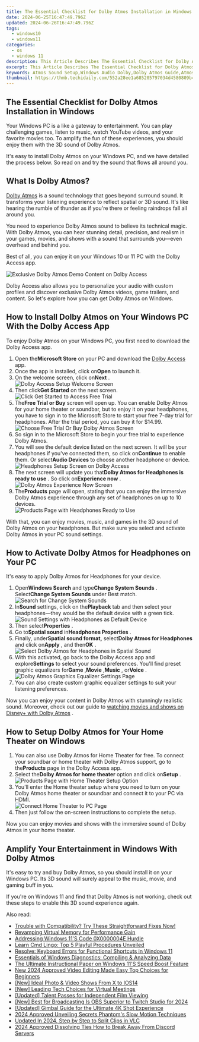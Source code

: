 ```yaml
---
title: The Essential Checklist for Dolby Atmos Installation in Windows
date: 2024-06-25T16:47:49.796Z
updated: 2024-06-26T16:47:49.796Z
tags:
  - windows10
  - windows11
categories:
  - os
  - windows 11
description: This Article Describes The Essential Checklist for Dolby Atmos Installation in Windows
excerpt: This Article Describes The Essential Checklist for Dolby Atmos Installation in Windows
keywords: Atmos Sound Setup,Windows Audio Dolby,Dolby Atmos Guide,Atmos Installation Steps,High-Def Audio Windows,Enhanced Audio Windows,Dolby Atmos Windows
thumbnail: https://thmb.techidaily.com/552a28ee1a685205797034d4580809b4cdf3bec4198720a32f4a55b94210b938.jpg
---
```


## The Essential Checklist for Dolby Atmos Installation in Windows

 Your Windows PC is a like a gateway to entertainment. You can play challenging games, listen to music, watch YouTube videos, and your favorite movies too. To amplify the fun of these experiences, you should enjoy them with the 3D sound of Dolby Atmos.

 It's easy to install Dolby Atmos on your Windows PC, and we have detailed the process below. So read on and try the sound that flows all around you.

## What Is Dolby Atmos?

[Dolby Atmos](http://www.makeuseof.com/what-is-dolby-atmos-how-does-it-work/) is a sound technology that goes beyond surround sound. It transforms your listening experience to reflect spatial or 3D sound. It's like hearing the rumble of thunder as if you're there or feeling raindrops fall all around you.

 You need to experience Dolby Atmos sound to believe its technical magic. With Dolby Atmos, you can hear stunning detail, precision, and realism in your games, movies, and shows with a sound that surrounds you—even overhead and behind you.

 Best of all, you can enjoy it on your Windows 10 or 11 PC with the Dolby Access app.

![Exclusive Dolby Atmos Demo Content on Dolby Access](https://static1.makeuseofimages.com/wordpress/wp-content/uploads/2023/01/enjoy-demo-dolby-atmos-content.jpg)

 Dolby Access also allows you to personalize your audio with custom profiles and discover exclusive Dolby Atmos videos, game trailers, and content. So let's explore how you can get Dolby Atmos on Windows.

## How to Install Dolby Atmos on Your Windows PC With the Dolby Access App

 To enjoy Dolby Atmos on your Windows PC, you first need to download the Dolby Access app.

1. Open the**Microsoft Store** on your PC and download the [Dolby Access](https://apps.microsoft.com/store/detail/dolby-access/9N0866FS04W8?hl=en-us&gl=us) app.
2. Once the app is installed, click on**Open** to launch it.
3. On the welcome screen, click on**Next** .  
![Dolby Access Setup Welcome Screen](https://static1.makeuseofimages.com/wordpress/wp-content/uploads/2023/01/click-next-on-dolby-access-welcome-screen-2.jpg)
4. Then click**Get Started** on the next screen.  
![Click Get Started to Access Free Trial](https://static1.makeuseofimages.com/wordpress/wp-content/uploads/2023/01/click-get-started-on-next-screen-1.jpg)
5. The**Free Trial or Buy** screen will open up. You can enable Dolby Atmos for your home theater or soundbar, but to enjoy it on your headphones, you have to sign in to the Microsoft Store to start your free 7-day trial for headphones. After the trial period, you can buy it for $14.99.  
![Choose Free Trial Or Buy Dolby Atmos Screen](https://static1.makeuseofimages.com/wordpress/wp-content/uploads/2023/01/choose-free-trial-or-buy-app.jpg)
6. So sign in to the Microsoft Store to begin your free trial to experience Dolby Atmos.
7. You will see the default device listed on the next screen. It will be your headphones if you've connected them, so click on**Continue** to enable them. Or select**Audio Devices** to choose another headphone or device.  
![Headphones Setup Screen on Dolby Access](https://static1.makeuseofimages.com/wordpress/wp-content/uploads/2023/01/headphones-setup-screen.jpg)
8. The next screen will update you that**Dolby Atmos for Headphones is ready to use** . So click on**Experience now** .  
![Dolby Atmos Experience Now Screen](https://static1.makeuseofimages.com/wordpress/wp-content/uploads/2023/01/dolby-atmos-experience-now.jpg)
9. The**Products** page will open, stating that you can enjoy the immersive Dolby Atmos experience through any set of headphones on up to 10 devices.  
![Products Page with Headphones Ready to Use](https://static1.makeuseofimages.com/wordpress/wp-content/uploads/2023/01/9-dolby-atmos-ready-for-use.jpg)

 With that, you can enjoy movies, music, and games in the 3D sound of Dolby Atmos on your headphones. But make sure you select and activate Dolby Atmos in your PC sound settings.

## How to Activate Dolby Atmos for Headphones on Your PC

It's easy to apply Dolby Atmos for Headphones for your device.

1. Open**Windows Search** and type**Change System Sounds** . Select**Change System Sounds** under Best match.  
![Search for Change System Sounds](https://static1.makeuseofimages.com/wordpress/wp-content/uploads/2023/01/search-for-change-system-sounds.jpg)
2. In**Sound** settings, click on the**Playback** tab and then select your headphones—they would be the default device with a green tick.  
![Sound Settings with Headphones as Default Device](https://static1.makeuseofimages.com/wordpress/wp-content/uploads/2023/01/headphones-default-device-properties.jpg)
3. Then select**Properties** .
4. Go to**Spatial sound** in**Headphones Properties** .
5. Finally, under**Spatial sound format,** select**Dolby Atmos for Headphones** and click on**Apply** , and then**OK** .  
![Select Dolby Atmos for Headphones in Spatial Sound](https://static1.makeuseofimages.com/wordpress/wp-content/uploads/2023/01/select-dolby-atmos-in-spatial-sound.jpg)
6. With this activated, go back to the Dolby Access app and explore**Settings** to select your sound preferences. You'll find preset graphic equalizers for**Game** ,**Movie** ,**Music** , or**Voice** .  
![Dolby Atmos Graphics Equalizer Settings Page](https://static1.makeuseofimages.com/wordpress/wp-content/uploads/2023/01/customize-dolby-atmos-graphics-equalizer.jpg)
7. You can also create custom graphic equalizer settings to suit your listening preferences.

 Now you can enjoy your content in Dolby Atmos with stunningly realistic sound. Moreover, check out our guide to [watching movies and shows on Disney+ with Dolby Atmos](https://www.makeuseof.com/how-to-watch-disney-plus-dolby-atmos/) .

## How to Setup Dolby Atmos for Your Home Theater on Windows

1. You can also use Dolby Atmos for Home Theater for free. To connect your soundbar or home theater with Dolby Atmos support, go to the**Products** page in the Dolby Access app.
2. Select the**Dolby Atmos for home theater** option and click on**Setup** .  
![Products Page with Home Theater Setup Option](https://static1.makeuseofimages.com/wordpress/wp-content/uploads/2023/01/dolby-atmos-home-theater-setup.jpg)
3. You'll enter the Home theater setup where you need to turn on your Dolby Atmos home theater or soundbar and connect it to your PC via HDMI.  
![Connect Home Theater to PC Page](https://static1.makeuseofimages.com/wordpress/wp-content/uploads/2023/01/connect-home-theater-to-dolby-atmos.jpg)
4. Then just follow the on-screen instructions to complete the setup.

 Now you can enjoy movies and shows with the immersive sound of Dolby Atmos in your home theater.

## Amplify Your Entertainment in Windows With Dolby Atmos

 It's easy to try and buy Dolby Atmos, so you should install it on your Windows PC. Its 3D sound will surely appeal to the music, movie, and gaming buff in you.

 If you're on Windows 11 and find that Dolby Atmos is not working, check out these steps to enable this 3D sound experience again.


<ins class="adsbygoogle"
     style="display:block"
     data-ad-format="autorelaxed"
     data-ad-client="ca-pub-7571918770474297"
     data-ad-slot="1223367746"></ins>



<ins class="adsbygoogle"
     style="display:block"
     data-ad-client="ca-pub-7571918770474297"
     data-ad-slot="8358498916"
     data-ad-format="auto"
     data-full-width-responsive="true"></ins>

<span class="atpl-alsoreadstyle">Also read:</span>
<div><ul>
<li><a href="https://win11-tips.techidaily.com/1719237818540-trouble-with-compatibility-try-these-straightforward-fixes-now/"><u>Trouble with Compatibility? Try These Straightforward Fixes Now!</u></a></li>
<li><a href="https://win11-tips.techidaily.com/revamping-virtual-memory-for-performance-gain/"><u>Revamping Virtual Memory for Performance Gain</u></a></li>
<li><a href="https://win11-tips.techidaily.com/addressing-windows-11s-code-0x0000004e-hurdle/"><u>Addressing Windows 11'S Code 0X0000004E Hurdle</u></a></li>
<li><a href="https://win11-tips.techidaily.com/learn-cmd-lingo-top-5-playful-procedures-unveiled/"><u>Learn Cmd Lingo: Top 5 Playful Procedures Unveiled</u></a></li>
<li><a href="https://win11-tips.techidaily.com/resolve-keyboard-errors-for-functional-shortcuts-in-windows-11/"><u>Resolve: Keyboard Errors for Functional Shortcuts in Windows 11</u></a></li>
<li><a href="https://win11-tips.techidaily.com/essentials-of-windows-diagnostics-compiling-and-analyzing-data/"><u>Essentials of Windows Diagnostics: Compiling & Analyzing Data</u></a></li>
<li><a href="https://win11-tips.techidaily.com/the-ultimate-instructional-paper-on-windows-11s-speed-boost-feature/"><u>The Ultimate Instructional Paper on Windows 11'S Speed Boost Feature</u></a></li>
<li><a href="https://ai-video-apps.techidaily.com/new-2024-approved-video-editing-made-easy-top-choices-for-beginners/"><u>New 2024 Approved Video Editing Made Easy Top Choices for Beginners</u></a></li>
<li><a href="https://some-knowledge.techidaily.com/new-ideal-photo-and-video-shows-from-x-to-ios14/"><u>[New] Ideal Photo & Video Shows  From X to IOS14</u></a></li>
<li><a href="https://screen-mirroring-recording.techidaily.com/new-leading-tech-choices-for-virtual-meetings/"><u>[New] Leading Tech Choices for Virtual Meetings</u></a></li>
<li><a href="https://some-skills.techidaily.com/updated-talent-passes-for-independent-film-viewing/"><u>[Updated] Talent Passes for Independent Film Viewing</u></a></li>
<li><a href="https://screen-sharing-recording.techidaily.com/new-best-for-broadcasting-is-obs-superior-to-twitch-studio-for-2024/"><u>[New] Best for Broadcasting  Is OBS Superior to Twitch Studio for 2024</u></a></li>
<li><a href="https://some-knowledge.techidaily.com/updated-gimbal-guide-for-the-ultimate-4k-shot-experience/"><u>[Updated] Gimbal Guide for the Ultimate 4K Shot Experience</u></a></li>
<li><a href="https://some-approaches.techidaily.com/2024-approved-unveiling-secrets-phantoms-slow-motion-techniques/"><u>2024 Approved  Unveiling Secrets  Phantom's Slow Motion Techniques</u></a></li>
<li><a href="https://ai-editing-video.techidaily.com/updated-in-2024-step-by-step-to-split-clips-in-vlc/"><u>Updated In 2024, Step by Step to Split Clips in VLC</u></a></li>
<li><a href="https://discord-videos.techidaily.com/2024-approved-dissolving-ties-how-to-break-away-from-discord-servers/"><u>2024 Approved  Dissolving Ties  How to Break Away From Discord Servers</u></a></li>
</ul></div>
